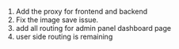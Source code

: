 1) Add the proxy for frontend and backend
2) Fix the image save issue.
3) add all routing for admin panel dashboard page
4) user side routing is remaining 
